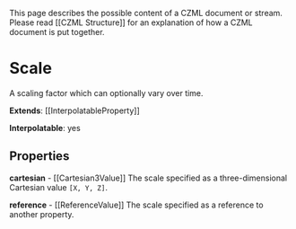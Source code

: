 This page describes the possible content of a CZML document or stream.  Please read [[CZML Structure]] for an explanation of how a CZML document is put together.

# Scale

A scaling factor which can optionally vary over time.

**Extends**: [[InterpolatableProperty]]

**Interpolatable**: yes

## Properties

**cartesian** - [[Cartesian3Value]]
The scale specified as a three-dimensional Cartesian value `[X, Y, Z]`.


**reference** - [[ReferenceValue]]
The scale specified as a reference to another property.


